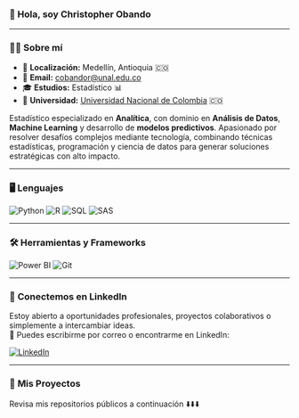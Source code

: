 ### 👋 Hola, soy Christopher Obando

---

### 🧑‍💻 **Sobre mí**

- 📍 **Localización:** Medellín, Antioquia 🇨🇴  
- 📧 **Email:** [cobandor@unal.edu.co](mailto:cobandor@unal.edu.co)  
- 🎓 **Estudios:** Estadístico 📊  
- 🏫 **Universidad:** [Universidad Nacional de Colombia](https://unal.edu.co) 🇨🇴  

Estadístico especializado en **Analítica**, con dominio en **Análisis de Datos**, **Machine Learning** y desarrollo de **modelos predictivos**. Apasionado por resolver desafíos complejos mediante tecnología, combinando técnicas estadísticas, programación y ciencia de datos para generar soluciones estratégicas con alto impacto.

---

### 🖥️ **Lenguajes**

![Python](https://img.shields.io/badge/Python-3776AB?style=for-the-badge&logo=python&logoColor=white)
![R](https://img.shields.io/badge/R-276DC3?style=for-the-badge&logo=r&logoColor=white)
![SQL](https://img.shields.io/badge/SQL-003B57?style=for-the-badge&logo=postgresql&logoColor=white)
![SAS](https://img.shields.io/badge/SAS-0077C2?style=for-the-badge&logo=sas&logoColor=white)

---

### 🛠️ **Herramientas y Frameworks**

![Power BI](https://img.shields.io/badge/PowerBI-F2C811?style=for-the-badge&logo=powerbi&logoColor=black)
![Git](https://img.shields.io/badge/Git-F05032?style=for-the-badge&logo=git&logoColor=white)

---

### 🤝 **Conectemos en LinkedIn**

Estoy abierto a oportunidades profesionales, proyectos colaborativos o simplemente a intercambiar ideas.  
📩 Puedes escribirme por correo o encontrarme en LinkedIn:

[![LinkedIn](https://img.shields.io/badge/LinkedIn-0A66C2?style=for-the-badge&logo=linkedin&logoColor=white)](https://www.linkedin.com/in/christopher-obando-rivera)

---

### 📂 **Mis Proyectos**

Revisa mis repositorios públicos a continuación ⬇️⬇️⬇️
